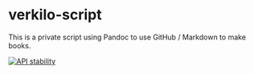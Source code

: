 # verkilo-script

This is a private script using Pandoc to use GitHub / Markdown to make books.

<!-- Stability -->
<a href="https://nodejs.org/api/documentation.html#documentation_stability_index">
  <img src="https://img.shields.io/badge/stability-stable-green.svg?style=flat-square"
    alt="API stability" />
</a>
